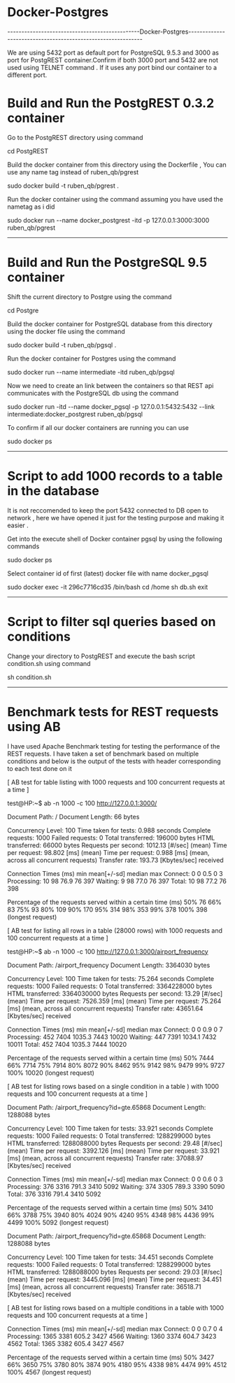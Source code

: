 # Docker-Postgres
-----------------------------------------------Docker-Postgres-------------------------------------------------------------

We are using 5432 port as default port for PostgreSQL 9.5.3 and 3000 as port for PostgREST container.Confirm if both 3000 port and 5432 are not used using TELNET command . If it uses any port bind our container to a different port.


# Build and Run the PostgREST 0.3.2 container 

Go to the PostgREST directory using command 
  
  cd PostgREST 

Build the docker container from this directory using the Dockerfile , You can use any name tag instead of ruben_qb/pgrest 
  
  sudo docker build -t ruben_qb/pgrest .

Run the docker container using the command assuming you have used the nametag as i did

  sudo docker run --name docker_postgrest -itd -p 127.0.0.1:3000:3000 ruben_qb/pgrest
  
---------------------------------------------------------------------------------------------------------------------------

# Build and Run the PostgreSQL 9.5 container  
 
Shift the current directory to Postgre using the command

   cd Postgre

Build the docker container for PostgreSQL database from this directory using the docker file using the command

   sudo docker build -t ruben_qb/pgsql .

Run the docker container for Postgres using the command

   sudo docker run --name intermediate -itd ruben_qb/pgsql

Now we need to create an link between the containers so that REST api communicates with the PostgreSQL db using the command

   sudo docker run -itd --name docker_pgsql  -p 127.0.0.1:5432:5432 --link intermediate:docker_postgrest ruben_qb/pgsql

To confirm if all our docker containers are running you can use

   sudo docker ps 

---------------------------------------------------------------------------------------------------------------------------

# Script to add 1000 records to a table in the database  

It is not reccomended to keep the port 5432 connected to DB open to network , here we have opened it just for the testing purpose and making it easier .

Get into the execute shell of Docker container pgsql by using the following commands 
   
   sudo docker ps

Select container id of first (latest) docker file with name docker_pgsql
 
   sudo docker exec -it 296c7716cd35 /bin/bash
   cd /home
   sh db.sh
   exit

---------------------------------------------------------------------------------------------------------------------------

# Script to filter sql queries based on conditions 

Change your directory to PostgREST and execute the bash script condition.sh using command
    
   sh condition.sh
   
---------------------------------------------------------------------------------------------------------------------------

# Benchmark tests for REST requests using AB 

I have used Apache Benchmark testing for testing the performance of the REST requests. I have taken a set of benchmark based on multiple conditions and below is the output of the tests with header corresponding to each test done on it

[ AB test for table listing with 1000 requests and 100 concurrent requests at a time ]

test@HP:~$ ab -n 1000 -c 100 http://127.0.0.1:3000/

Document Path:          /
Document Length:        66 bytes

Concurrency Level:      100
Time taken for tests:   0.988 seconds
Complete requests:      1000
Failed requests:        0
Total transferred:      196000 bytes
HTML transferred:       66000 bytes
Requests per second:    1012.13 [#/sec] (mean)
Time per request:       98.802 [ms] (mean)
Time per request:       0.988 [ms] (mean, across all concurrent requests)
Transfer rate:          193.73 [Kbytes/sec] received

Connection Times (ms)
              min  mean[+/-sd] median   max
Connect:        0    0   0.5      0       3
Processing:    10   98  76.9     76     397
Waiting:        9   98  77.0     76     397
Total:         10   98  77.2     76     398

Percentage of the requests served within a certain time (ms)
  50%     76
  66%     83
  75%     93
  80%    109
  90%    170
  95%    314
  98%    353
  99%    378
 100%    398 (longest request)


[ AB test for listing all rows in a table (28000 rows) with 1000 requests and 100 concurrent requests at a time ]

test@HP:~$ ab -n 1000 -c 100 http://127.0.0.1:3000/airport_frequency

Document Path:          /airport_frequency
Document Length:        3364030 bytes

Concurrency Level:      100
Time taken for tests:   75.264 seconds
Complete requests:      1000
Failed requests:        0
Total transferred:      3364228000 bytes
HTML transferred:       3364030000 bytes
Requests per second:    13.29 [#/sec] (mean)
Time per request:       7526.359 [ms] (mean)
Time per request:       75.264 [ms] (mean, across all concurrent requests)
Transfer rate:          43651.64 [Kbytes/sec] received

Connection Times (ms)
              min  mean[+/-sd] median   max
Connect:        0    0   0.9      0       7
Processing:   452 7404 1035.3   7443   10020
Waiting:      447 7391 1034.1   7432   10011
Total:        452 7404 1035.3   7444   10020

Percentage of the requests served within a certain time (ms)
  50%   7444
  66%   7714
  75%   7914
  80%   8072
  90%   8462
  95%   9142
  98%   9479
  99%   9727
 100%  10020 (longest request)

[ AB test for listing rows based on a single condition in a table ) with 1000 requests and 100 concurrent requests at a time ]

Document Path:          /airport_frequency?id=gte.65868
Document Length:        1288088 bytes

Concurrency Level:      100
Time taken for tests:   33.921 seconds
Complete requests:      1000
Failed requests:        0
Total transferred:      1288299000 bytes
HTML transferred:       1288088000 bytes
Requests per second:    29.48 [#/sec] (mean)
Time per request:       3392.126 [ms] (mean)
Time per request:       33.921 [ms] (mean, across all concurrent requests)
Transfer rate:          37088.97 [Kbytes/sec] received

Connection Times (ms)
              min  mean[+/-sd] median   max
Connect:        0    0   0.6      0       3
Processing:   376 3316 791.3   3410    5092
Waiting:      374 3305 789.3   3390    5090
Total:        376 3316 791.4   3410    5092

Percentage of the requests served within a certain time (ms)
  50%   3410
  66%   3788
  75%   3940
  80%   4024
  90%   4240
  95%   4348
  98%   4436
  99%   4499
 100%   5092 (longest request)


Document Path:          /airport_frequency?id=gte.65868
Document Length:        1288088 bytes

Concurrency Level:      100
Time taken for tests:   34.451 seconds
Complete requests:      1000
Failed requests:        0
Total transferred:      1288299000 bytes
HTML transferred:       1288088000 bytes
Requests per second:    29.03 [#/sec] (mean)
Time per request:       3445.096 [ms] (mean)
Time per request:       34.451 [ms] (mean, across all concurrent requests)
Transfer rate:          36518.71 [Kbytes/sec] received

[ AB test for listing rows based on a multiple conditions in a table with 1000 requests and 100 concurrent requests at a time ]

Connection Times (ms)
              min  mean[+/-sd] median   max
Connect:        0    0   0.7      0       4
Processing:  1365 3381 605.2   3427    4566
Waiting:     1360 3374 604.7   3423    4562
Total:       1365 3382 605.4   3427    4567

Percentage of the requests served within a certain time (ms)
  50%   3427
  66%   3650
  75%   3780
  80%   3874
  90%   4180
  95%   4338
  98%   4474
  99%   4512
 100%   4567 (longest request)



